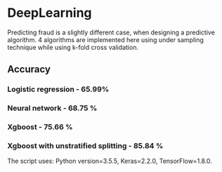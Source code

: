# DeepLearning
Predicting fraud is a slightly different case, when designing a predictive algorithm. 4 algorithms are implemented here using under sampling technique while using k-fold cross validation. 
## Accuracy
### Logistic regression - 65.99% 
### Neural network  - 68.75 %
### Xgboost - 75.66 %
### Xgboost with unstratified splitting - 85.84 % 

The script uses: Python version=3.5.5, Keras=2.2.0, TensorFlow=1.8.0.
